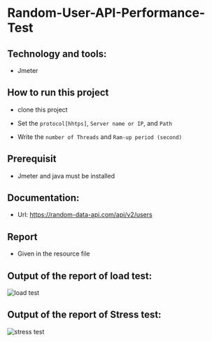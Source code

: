 # Random-User-API-Performance-Test

## Technology and tools:
 - Jmeter
 
## How to run this project
 - clone this project
 
 - Set the ```protocol[hhtps]```,  ```Server name or IP```, and ```Path```
 
 - Write the ```number of Threads``` and ```Ram-up period (second)```
 
## Prerequisit
 - Jmeter and java must be installed
 
## Documentation:
 - Url: https://random-data-api.com/api/v2/users
 
## Report
- Given in the resource file

## Output of the report of load test:

![load test](https://user-images.githubusercontent.com/52061402/200137391-571e0c9c-a49b-4d4b-9b6c-ef592924d70d.JPG)


## Output of the report of Stress test:
![stress test](https://user-images.githubusercontent.com/52061402/200137412-191dd8e5-0a5d-43fe-b0d0-37f63cc61c5d.JPG)

